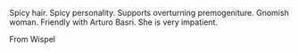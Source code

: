 Spicy hair. Spicy personality. Supports overturning premogeniture. Gnomish woman.  Friendly with Arturo Basri.  She is very impatient.   

From Wispel
